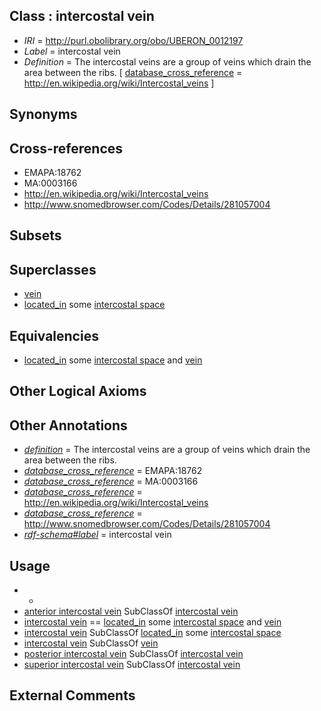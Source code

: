 
## Class : intercostal vein

 * *IRI* = http://purl.obolibrary.org/obo/UBERON_0012197
 * *Label* = intercostal vein
 * *Definition* = The intercostal veins are a group of veins which drain the area between the ribs. [ [database_cross_reference](../../ef/oboInOwl#hasDbXref.md) = http://en.wikipedia.org/wiki/Intercostal_veins ]

## Synonyms


## Cross-references

 * EMAPA:18762
 * MA:0003166
 * http://en.wikipedia.org/wiki/Intercostal_veins
 * http://www.snomedbrowser.com/Codes/Details/281057004

## Subsets


## Superclasses

 * [vein](../../UBERON/38/UBERON_0001638.md)
 * [located_in](../../RO/25/RO_0001025.md) some [intercostal space](../../UBERON/98/UBERON_0012198.md)

## Equivalencies

 * [located_in](../../RO/25/RO_0001025.md) some [intercostal space](../../UBERON/98/UBERON_0012198.md) and [vein](../../UBERON/38/UBERON_0001638.md)

## Other Logical Axioms


## Other Annotations

 * *[definition](../../IAO/15/IAO_0000115.md)* = The intercostal veins are a group of veins which drain the area between the ribs.
 * *[database_cross_reference](../../ef/oboInOwl#hasDbXref.md)* = EMAPA:18762
 * *[database_cross_reference](../../ef/oboInOwl#hasDbXref.md)* = MA:0003166
 * *[database_cross_reference](../../ef/oboInOwl#hasDbXref.md)* = http://en.wikipedia.org/wiki/Intercostal_veins
 * *[database_cross_reference](../../ef/oboInOwl#hasDbXref.md)* = http://www.snomedbrowser.com/Codes/Details/281057004
 * *[rdf-schema#label](../../el/rdf-schema#label.md)* = intercostal vein

## Usage

 * -
 * [anterior intercostal vein](../../UBERON/00/UBERON_0012200.md) SubClassOf [intercostal vein](../../UBERON/97/UBERON_0012197.md)
 * [intercostal vein](../../UBERON/97/UBERON_0012197.md) == [located_in](../../RO/25/RO_0001025.md) some [intercostal space](../../UBERON/98/UBERON_0012198.md) and [vein](../../UBERON/38/UBERON_0001638.md)
 * [intercostal vein](../../UBERON/97/UBERON_0012197.md) SubClassOf [located_in](../../RO/25/RO_0001025.md) some [intercostal space](../../UBERON/98/UBERON_0012198.md)
 * [intercostal vein](../../UBERON/97/UBERON_0012197.md) SubClassOf [vein](../../UBERON/38/UBERON_0001638.md)
 * [posterior intercostal vein](../../UBERON/99/UBERON_0012199.md) SubClassOf [intercostal vein](../../UBERON/97/UBERON_0012197.md)
 * [superior intercostal vein](../../UBERON/94/UBERON_0012194.md) SubClassOf [intercostal vein](../../UBERON/97/UBERON_0012197.md)

## External Comments

